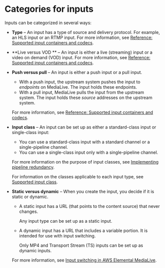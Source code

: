 # Categories for inputs<a name="input-categories"></a>

Inputs can be categorized in several ways:
+ **Type** – An input has a type of source and delivery protocol\. For example, an HLS input or an RTMP input\. For more information, see [Reference: Supported input containers and codecs](inputs-supported-containers.md)\.
+ **Live versus VOD ** – An input is either a live \(streaming\) input or a video on demand \(VOD\) input\. For more information, see [Reference: Supported input containers and codecs](inputs-supported-containers.md)\.
+ **Push versus pull** – An input is either a push input or a pull input\.
  + With a push input, the upstream system pushes the input to *endpoints* on MediaLive\. The input holds these endpoints\.
  + With a pull input, MediaLive pulls the input from the upstream system\. The input holds these *source* addresses on the upstream system\. 

  For more information, see [Reference: Supported input containers and codecs](inputs-supported-containers.md)\.
+ **Input class** – An input can be set up as either a standard\-class input or single\-class input:
  + You can use a standard\-class input with a standard channel or a single\-pipeline channel\. 
  + You can use a single\-class input only with a single\-pipeline channel\. 

  For more information on the purpose of input classes, see [Implementing pipeline redundancy](plan-redundancy-mode.md)\.

  For information on the classes applicable to each input type, see [Supported input class](inputs-single-standard-vpc.md)\.
+ **Static versus dynamic** – When you create the input, you decide if it is static or dynamic\.
  + A static input has a URL \(that points to the content source\) that never changes\. 

    Any input type can be set up as a static input\.
  + A dynamic input has a URL that includes a variable portion\. It is intended for use with input switching\. 

    Only MP4 and Transport Stream \(TS\) inputs can be set up as dynamic inputs\.

  For more information, see [Input switching in AWS Elemental MediaLive](scheduled-input-switching.md)\.